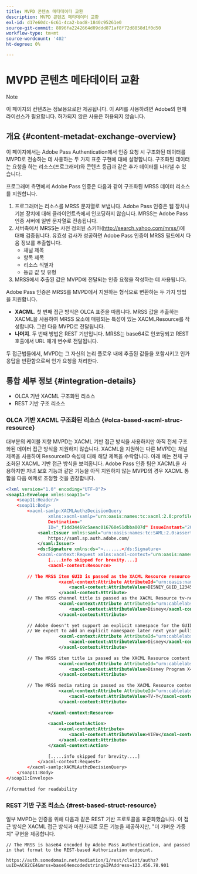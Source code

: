 ```yaml
---
title: MVPD 콘텐츠 메타데이터 교환
description: MVPD 콘텐츠 메타데이터 교환
exl-id: d17e60dc-6c61-4ca2-bad8-1840c95261e0
source-git-commit: 8896fa2242664d09ddd871af8f72d8858d1f0d50
workflow-type: tm+mt
source-wordcount: '402'
ht-degree: 0%

---
```


# MVPD 콘텐츠 메타데이터 교환

>[!NOTE]
>
>이 페이지의 컨텐츠는 정보용으로만 제공됩니다. 이 API를 사용하려면 Adobe의 현재 라이선스가 필요합니다. 허가되지 않은 사용은 허용되지 않습니다.

## 개요 {#content-metadat-exchange-overview}

이 페이지에서는 Adobe Pass Authentication에서 인증 요청 시 구조화된 데이터를 MVPD로 전송하는 데 사용하는 두 가지 표준 구현에 대해 설명합니다.  구조화된 데이터는 요청을 하는 리소스(프로그래머)와 콘텐츠 등급과 같은 추가 데이터를 나타낼 수 있습니다.

프로그래머 측면에서 Adobe Pass 인증은 다음과 같이 구조화된 MRSS 데이터 리소스를 지원합니다.

1. 프로그래머는 리소스를 MRSS 문자열로 보냅니다. Adobe Pass 인증은 웹 장치나 기본 장치에 대해 클라이언트측에서 인코딩하지 않습니다. MRSS는 Adobe Pass 인증 서버에 일반 문자열로 전송됩니다.
1. 서버측에서 MRSS는 사전 정의된 스키마(http://search.yahoo.com/mrss/)에 대해 검증됩니다.  유효성 검사가 성공하면 Adobe Pass 인증이 MRSS 필드에서 다음 정보를 추출합니다.
   * 채널 제목
   * 항목 제목
   * 리소스 식별자
   * 등급 값 및 유형
1. MRSS에서 추출된 값은 MVPD에 전달되는 인증 요청을 작성하는 데 사용됩니다.

Adobe Pass 인증은 MRSS를 MVPD에서 지원하는 형식으로 변환하는 두 가지 방법을 지원합니다.

* **XACML**.  첫 번째 접근 방식은 OLCA 표준을 따릅니다.  MRSS 값을 추출하는 XACML을 사용하여 MRSS 요소에 매핑되는 특성이 있는 XACMLResource를 작성합니다.  그런 다음 MVPD로 전달됩니다.
* **나머지**.  두 번째 방법은 REST 기반입니다.  MRSS는 base64로 인코딩되고 REST 호출에서 URL 매개 변수로 전달됩니다.

두 접근법들에서, MVPD는 그 자신의 논리 플로우 내에 추출된 값들을 포함시키고 인가 응답을 반환함으로써 인가 요청을 처리한다.

## 통합 세부 정보 {#integration-details}

* OLCA 기반 XACML 구조화된 리소스
* REST 기반 구조 리소스

### OLCA 기반 XACML 구조화된 리소스 {#olca-based-xacml-struc-resource}

대부분의 케이블 지향 MVPD는 XACML 기반 접근 방식을 사용하지만 아직 전체 구조화된 데이터 접근 방식을 지원하지 않습니다.  XACML을 지원하는 다른 MVPD는 채널 제목을 사용하여 ResourceID 속성에 대해 해당 제목을 수락합니다. 아래 예는 전체 구조화된 XACML 기반 접근 방식을 보여줍니다. Adobe Pass 인증 팀은 XACML을 사용하지만 자녀 보호 기능과 같은 기능을 아직 지원하지 않는 MVPD의 경우 XACML 통합을 다음 예제로 조정할 것을 권장합니다.

```XML
<?xml version="1.0" encoding="UTF-8"?>
<soap11:Envelope xmlns:soap11=">
    <soap11:Header/>
    <soap11:Body>
        <xacml-samlp:XACMLAuthzDecisionQuery
                xmlns:xacml-samlp="urn:oasis:names:tc:xacml:2.0:profile:saml2.0:v2:schema:protocol"
                Destination="
                ID="_f1dd34469c5aeac016760e51dbba007d" IssueInstant="2012-06-26T16:30:24.879Z" Version="2.0">
            <saml:Issuer xmlns:saml="urn:oasis:names:tc:SAML:2.0:assertion">
                https://saml.sp.auth.adobe.com/
            </saml:Issuer>
            <ds:Signature xmlns:ds=">.......</ds:Signature>
            <xacml-context:Request xmlns:xacml-context="urn:oasis:names:tc:xacml:2.0:context:schema:os">
                [....info skipped for brevity....]
                <xacml-context:Resource>
 
        // The MRSS item GUID is passed as the XACML Resource resource-id
                    <xacml-context:Attribute AttributeId="urn:oasis:names:tc:xacml:1.0:resource:resource-id">
                        <xacml-context:AttributeValue>DISNEY_GUID_12345</xacml-context:AttributeValue>
                    </xacml-context:Attribute>
        // The MRSS channel title is passed as the XACML Resource tv-network
                    <xacml-context:Attribute AttributeId="urn:cablelabs:ocla:1.0:attribute:content:tv-network">
                        <xacml-context:AttributeValue>Disney</xacml-context:AttributeValue>
                    </xacml-context:Attribute>
 
        // Adobe doesn't yet support an explicit namespace for the GUID, so we reuse the channel title as the GUID.  
        // We expect to add an explicit namespace later next year pulling it from the GUID scheme attribute.
                    <xacml-context:Attribute AttributeId="urn:cablelabs:ocla:1.0:attribute:content:id:namespace">
                        <xacml-context:AttributeValue>Disney</xacml-context:AttributeValue>
                    </xacml-context:Attribute>
 
        // The MRSS item title is passed as the XACML Resource content title
                    <xacml-context:Attribute AttributeId="urn:cablelabs:ocla:1.0:attribute:content:title">
                        <xacml-context:AttributeValue>Disney Program X</xacml-context:AttributeValue>
                    </xacml-context:Attribute>
 
        // The MRSS media rating is passed as the XACML Resource content rating 
                    <xacml-context:Attribute AttributeId="urn:cablelabs:ocla:1.0:attribute:content:rating:vchip">
                        <xacml-context:AttributeValue>TV-Y</xacml-context:AttributeValue>
                    </xacml-context:Attribute>
 
                </xacml-context:Resource>
 
                <xacml-context:Action>
                    <xacml-context:Attribute>
                        <xacml-context:AttributeValue>VIEW</xacml-context:AttributeValue>
                    </xacml-context:Attribute>
                </xacml-context:Action>
 
                [.....info skipped for brevity....]
            </xacml-context:Request>
        </xacml-samlp:XACMLAuthzDecisionQuery>
    </soap11:Body>
</soap11:Envelope>
 
//formatted for readability
```

### REST 기반 구조 리소스 {#rest-based-struct-resource}

일부 MVPD는 인증을 위해 다음과 같은 REST 기반 프로토콜을 표준화했습니다. 이 접근 방식은 XACML 접근 방식과 마찬가지로 모든 기능을 제공하지만, &quot;더 가벼운 가중치&quot; 구현을 제공합니다.

`// The MRSS is base64 encoded by Adobe Pass Authentication, and passed in that format to the REST-based Authorization endpoint.`

`https://auth.somedomain.net/mediation/1/rest/client/authz?uuID=AC82CE4&mrss=base64encodedstring&IPAddress=123.456.78.901`

<!--
>[!RELATEDINFORMATION]
>* [User Metadata Exchange](/help/authentication/mvpd-user-metadata-exchng.md)
>* [Logout](/help/authentication/usecase-mvpd-logout.md)
>* [Programmer Integration Guide: Identifying Protected Resources](/help/authentication/identify-protected-resources.md)
>* [Programmer Integration Guide: User Metadata Exchange](/help/authentication/user-metadata.md)
-->
